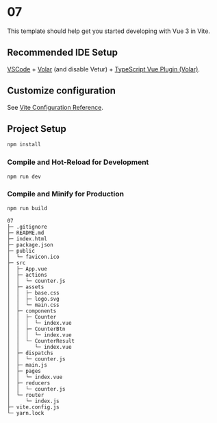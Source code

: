 # 07

This template should help get you started developing with Vue 3 in Vite.

## Recommended IDE Setup

[VSCode](https://code.visualstudio.com/) + [Volar](https://marketplace.visualstudio.com/items?itemName=Vue.volar) (and disable Vetur) + [TypeScript Vue Plugin (Volar)](https://marketplace.visualstudio.com/items?itemName=Vue.vscode-typescript-vue-plugin).

## Customize configuration

See [Vite Configuration Reference](https://vitejs.dev/config/).

## Project Setup

```sh
npm install
```

### Compile and Hot-Reload for Development

```sh
npm run dev
```

### Compile and Minify for Production

```sh
npm run build
```

```
07
├─ .gitignore
├─ README.md
├─ index.html
├─ package.json
├─ public
│  └─ favicon.ico
├─ src
│  ├─ App.vue
│  ├─ actions
│  │  └─ counter.js
│  ├─ assets
│  │  ├─ base.css
│  │  ├─ logo.svg
│  │  └─ main.css
│  ├─ components
│  │  ├─ Counter
│  │  │  └─ index.vue
│  │  ├─ CounterBtn
│  │  │  └─ index.vue
│  │  └─ CounterResult
│  │     └─ index.vue
│  ├─ dispatchs
│  │  └─ counter.js
│  ├─ main.js
│  ├─ pages
│  │  └─ index.vue
│  ├─ reducers
│  │  └─ counter.js
│  └─ router
│     └─ index.js
├─ vite.config.js
└─ yarn.lock

```